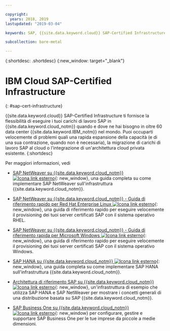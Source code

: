 ```yaml
---

copyright:
  years: 2018, 2019
lastupdated: "2019-03-04"

keywords: SAP, {{site.data.keyword.cloud}} SAP-Certified Infrastructure

subcollection: bare-metal

---
```


{:shortdesc: .shortdesc}
{:new_window: target="_blank"}

# IBM Cloud SAP-Certified Infrastructure
{: #sap-cert-infrastructure}

{{site.data.keyword.cloud}} SAP-Certified Infrastructure ti fornisce la flessibilità di eseguire i tuoi carichi di lavoro SAP in {{site.data.keyword.cloud_notm}} quando e dove ne hai bisogno in oltre 60 data center {{site.data.keyword.IBM_notm}} nel mondo. Puoi occuparti velocemente di problemi quali una rapida espansione della capacità (e di una sua contrazione, quando non è necessaria), la migrazione di carichi di lavoro SAP al cloud o l'integrazione di un'architettura cloud privata esistente.
{:shortdesc}

Per maggiori informazioni, vedi

  * [SAP NetWeaver su {{site.data.keyword.cloud_notm}} ![Icona link esterno](../icons/launch-glyph.svg "Icona link esterno")](https://cloud.ibm.com/docs/infrastructure/sap-netweaver?topic=sap-netweaver-getting-started#getting-started){: new_window}, una guida completa su come implementare SAP NetWeaver sull'infrastruttura {{site.data.keyword.cloud_notm}}.
  * [SAP NetWeaver su {{site.data.keyword.cloud_notm}} - Guida di riferimento rapido per Red Hat Enterprise Linux ![Icona link esterno](../icons/launch-glyph.svg "Icona link esterno")](https://cloud.ibm.com/docs/infrastructure/sap-netweaver-rhel-qrg?topic=sap-netweaver-rhel-qrg-getting-started-tutorial#getting-started-tutorial){: new_window}, una guida di riferimento rapido per eseguire velocemente il provisioning dei tuoi server certificati SAP con il sistema operativo RHEL.
  * [SAP NetWeaver su {{site.data.keyword.cloud_notm}} - Guida di riferimento rapida per Microsoft Windows ![Icona link esterno](../icons/launch-glyph.svg "Icona link esterno")](https://cloud.ibm.com/docs/infrastructure/sap-netweaver-ms-qrg?topic=sap-netweaver-ms-qrg-getting-started-tutorial#getting-started-tutorial){: new_window}, una guida di riferimento rapido per eseguire velocemente il provisioning dei tuoi server certificati SAP con il sistema operativo Windows.

  * [SAP HANA su {{site.data.keyword.cloud_notm}} ![Icona link esterno](../icons/launch-glyph.svg "Icona link esterno")](https://cloud.ibm.com/docs/infrastructure/sap-hana?topic=sap-hana-getting-started#getting-started){: new_window}, una guida completa su come implementare SAP HANA sull'infrastruttura {{site.data.keyword.cloud_notm}}.

  * [Architettura di riferimento SAP su {{site.data.keyword.cloud_notm}} ![Icona link esterno](../icons/launch-glyph.svg "Icona link esterno")](https://cloud.ibm.com/docs/infrastructure/sap-reference-architecture?topic=sap-reference-architecture-getting-started#getting-started){: new_window}, un'infrastruttura di esempio che utilizza SAP HANA e SAP NetWeaver per mostrare i concetti generali di una distribuzione basata su SAP {{site.data.keyword.cloud_notm}}.

  * [SAP Business One su {{site.data.keyword.cloud_notm}} ![Icona link esterno](../icons/launch-glyph.svg "Icona link esterno")](https://cloud.ibm.com/docs/infrastructure/sap-b1?topic=infrastructure/sap-b1-getting-started#getting-started){: new_window} per configurare, gestire e supportare SAP Business One per le tue imprese da piccole a medie dimensioni.
